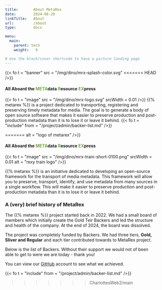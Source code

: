 ```yaml
---
title:       About MetaRex
date:        2024-08-28
linkTitle:   About
url:         /about
type:        docs

menu:
  main:
    parent: tech
    weight:   9

# Use the block/cover shortcode to have a picture landing page
---
```

<style>
  span.ui.green.text { color: #73a33d;}
</style>
{{< fo t = "banner"	
    src = "/img/dino/mrx-splash-color.svg"
<<<<<<< HEAD
/>}}

#### All Aboard the <span class = "ui green text" >META</span>data <span class = "ui green text" >R</span>esource <span class = "ui green text" >EX</span>press

<!--  ---------------------------------------------------------------------  -->

{{< fo t = "image" 
    src = "/img/dino/mrx-logo.svg" 
    srcWidth = 0.01 
 />}}
{{% metarex %}} is a project dedicated to transporting,
registering and preserving timely metadata for media. The goal is to generate a
body of open source software that makes it easier to preserve production and
post-production metadata than it is to lose it or leave it behind.
{{< fo t = "include"
    from = "/project/admin/backer-list.md"
/>}}

=======
    alt = "logo of metarex"
/>}}

#### All Aboard the <span class = "ui green text" >META</span>data <span class = "ui green text" >R</span>esource <span class = "ui green text" >EX</span>press

<!--  ---------------------------------------------------------------------  -->

{{< fo t = "image" 
    src = "/img/dino/mrx-train-short-0100.png" 
    srcWidth = 0.01 
    alt = "rexy train logo"
 />}}

{{% metarex %}} is an initiative dedicated to developing an open-source framework for the transport of media metadata. This framework will allow you to preserve, transport, identify, and use metadata from many sources in a single workflow. This will make it easier to preserve production and post-production metadata than it is to lose it or leave it behind.


### A (very) brief history of MetaRex

The {{% metarex %}} project started back in 2022. We had a small board of members which initially create the Gold Teir Backers and led the structure and health of the company. 
At the end of 2024, the board was dissolved. 

The project was completely funded by Backers.  We had three tiers, **Gold, Sliver and Regular** and each tier contributed towards to MetaRex project. 

Below is the list of Backers.  Without their support we would not of been able to get to were we are today - thank you! 

You can view our [GitHub] account to see what we achieved. 

{{< fo t = "include"
    from = "/project/admin/backer-list.md"
/>}}

[GitHub]:  https://github.com/metarex-media
>>>>>>> CharlottesWeb2/main
<!-----------------------------------------------------------------------  -->
